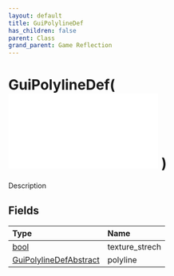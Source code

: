 ```yaml
---
layout: default
title: GuiPolylineDef
has_children: false
parent: Class
grand_parent: Game Reflection
---
```

# GuiPolylineDef( ![ GuiImageDef ](/game-reflection/classes/gui_image_def.md) )
Description 

## Fields
| Type | Name |
|:-------------|:--------------|
| [bool](/game-reflection/components/bool.md) | texture_strech |
| [GuiPolylineDefAbstract](/game-reflection/classes/gui_polyline_def_abstract.md) | polyline |
